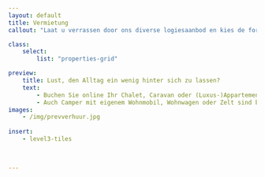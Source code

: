```yaml
---
layout: default
title: Vermietung
callout: "Laat u verrassen door ons diverse logiesaanbod en kies de formule die het best bij u past."

class:
    select: 
        list: "properties-grid"

preview:
    title: Lust, den Alltag ein wenig hinter sich zu lassen?
    text: 
        - Buchen Sie online Ihr Chalet, Caravan oder (Luxus-)Appartement und genießen Sie ganz und gar einen sorgenfreien und komfortablen Aufenthalt. 
        - Auch Camper mit eigenem Wohnmobil, Wohnwagen oder Zelt sind bei uns recht herzlich willkommen. Auch Campingplätze können online gebucht werden.    
images:
    - /img/prevverhuur.jpg
    
insert:
    - level3-tiles
    
    

---
```

